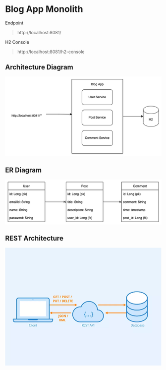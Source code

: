 # Blog App Monolith

Endpoint 
>  http://localhost:8081/

H2 Console 
>  http://localhost:8081/h2-console

## Architecture Diagram

![architecture](architecture.png)

## ER Diagram

![er-diagram](er-diagram.png)

## REST Architecture

![rest](rest.webp)
